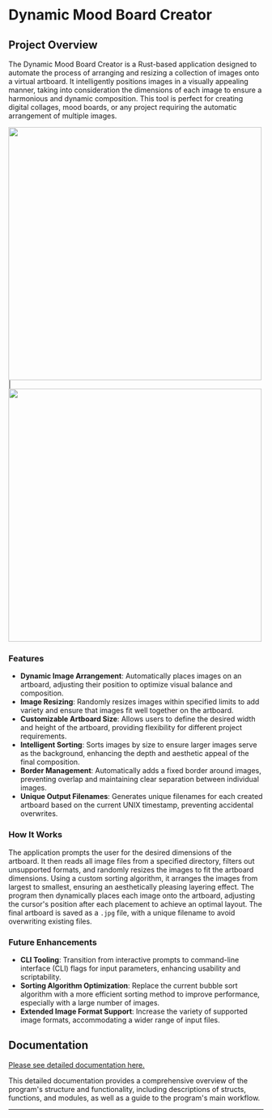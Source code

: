 # Dynamic Mood Board Creator

## Project Overview

The Dynamic Mood Board Creator is a Rust-based application designed to automate the process of arranging and resizing a collection of images onto a virtual artboard. It intelligently positions images in a visually appealing manner, taking into consideration the dimensions of each image to ensure a harmonious and dynamic composition. This tool is perfect for creating digital collages, mood boards, or any project requiring the automatic arrangement of multiple images.


<img src = "https://nicetake.com/images/artboard_1710282529.jpg" width="500" height="500"> | <img src = "https://nicetake.com/images/artboard_1710282624.jpg" width="500" height="500">



### Features

- **Dynamic Image Arrangement**: Automatically places images on an artboard, adjusting their position to optimize visual balance and composition.
- **Image Resizing**: Randomly resizes images within specified limits to add variety and ensure that images fit well together on the artboard.
- **Customizable Artboard Size**: Allows users to define the desired width and height of the artboard, providing flexibility for different project requirements.
- **Intelligent Sorting**: Sorts images by size to ensure larger images serve as the background, enhancing the depth and aesthetic appeal of the final composition.
- **Border Management**: Automatically adds a fixed border around images, preventing overlap and maintaining clear separation between individual images.
- **Unique Output Filenames**: Generates unique filenames for each created artboard based on the current UNIX timestamp, preventing accidental overwrites.

### How It Works

The application prompts the user for the desired dimensions of the artboard. It then reads all image files from a specified directory, filters out unsupported formats, and randomly resizes the images to fit the artboard dimensions. Using a custom sorting algorithm, it arranges the images from largest to smallest, ensuring an aesthetically pleasing layering effect. The program then dynamically places each image onto the artboard, adjusting the cursor's position after each placement to achieve an optimal layout. The final artboard is saved as a `.jpg` file, with a unique filename to avoid overwriting existing files.

### Future Enhancements

- **CLI Tooling**: Transition from interactive prompts to command-line interface (CLI) flags for input parameters, enhancing usability and scriptability.
- **Sorting Algorithm Optimization**: Replace the current bubble sort algorithm with a more efficient sorting method to improve performance, especially with a large number of images.
- **Extended Image Format Support**: Increase the variety of supported image formats, accommodating a wider range of input files.

## Documentation

[Please see detailed documentation here.](DOCUMENTATION.md)

This detailed documentation provides a comprehensive overview of the program's structure and functionality, including descriptions of structs, functions, and modules, as well as a guide to the program's main workflow.

---
